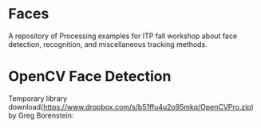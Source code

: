 Faces
=====

A repository of Processing examples for ITP fall workshop about face detection, recognition, and miscellaneous tracking methods.


OpenCV Face Detection
=====================

Temporary library download(https://www.dropbox.com/s/b51ffu4u2o95mkq/OpenCVPro.zip) by Greg Borenstein:
